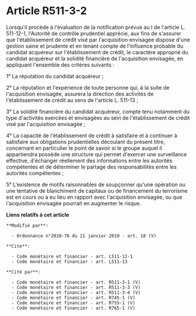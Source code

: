 # Article R511-3-2

Lorsqu'il procède à l'évaluation de la notification prévue au I de l'article L. 511-12-1,   l'Autorité de contrôle prudentiel
apprécie, aux fins de s'assurer que l'établissement de crédit visé par l'acquisition envisagée dispose d'une gestion saine et
prudente et en tenant compte de l'influence probable du candidat acquéreur sur l'établissement de crédit, le caractère
approprié du candidat acquéreur et la solidité financière de l'acquisition envisagée, en appliquant l'ensemble des critères
suivants : 

1° La réputation du candidat acquéreur ; 

2° La réputation et l'expérience de toute personne qui, à la suite de l'acquisition envisagée, assurera la direction des
activités de l'établissement de crédit au sens de l'article L. 511-13 ; 

3° La solidité financière du candidat acquéreur, compte tenu notamment du type d'activités exercées et envisagées au sein de
l'établissement de crédit visé par l'acquisition envisagée ; 

4° La capacité de l'établissement de crédit à satisfaire et à continuer à satisfaire aux obligations prudentielles découlant
du présent titre, concernant en particulier le point de savoir si le groupe auquel il appartiendra possède une structure qui
permet d'exercer une surveillance effective, d'échanger réellement des informations entre les autorités compétentes et de
déterminer le partage des responsabilités entre les autorités compétentes ; 

5° L'existence de motifs raisonnables de soupçonner qu'une opération ou une tentative de blanchiment de capitaux ou de
financement du terrorisme est en cours ou a eu lieu en rapport avec l'acquisition envisagée, ou que l'acquisition envisagée
pourrait en augmenter le risque.

**Liens relatifs à cet article**

	**Modifié par**:

	  - Ordonnance n°2010-76 du 21 janvier 2010 - art. 18 (V)

	**Cite**:

	  - Code monétaire et financier - art. L511-12-1
	  - Code monétaire et financier - art. L511-13

	**Cité par**:

	  - Code monétaire et financier - art. R511-3-1 (V)
	  - Code monétaire et financier - art. R511-3-3 (V)
	  - Code monétaire et financier - art. R511-3-4 (V)
	  - Code monétaire et financier - art. R745-1 (V)
	  - Code monétaire et financier - art. R755-1 (V)
	  - Code monétaire et financier - art. R765-1 (V)
